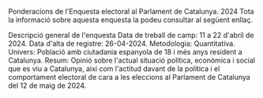 Ponderacions de l'Enquesta electoral al Parlament de Catalunya. 2024
Tota la informació sobre aquesta enquesta la podeu consultar al següent enllaç.

Descripció general de l'enquesta
Data de treball de camp: 11 a 22 d'abril de 2024.
Data d'alta de registre: 26-04-2024.
Metodologia: Quantitativa.
Univers: Població amb ciutadania espanyola de 18 i més anys resident a Catalunya.
Resum: Opinió sobre l'actual situació política, econòmica i social que es viu a Catalunya, així com l'actitud davant de la política i el comportament electoral de cara a les eleccions al Parlament de Catalunya del 12 de maig de 2024.
